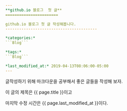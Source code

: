 ```yaml
---
**github.io 블로그  첫 글**
=======================

github.io 블로그 첫 글 작성해봅니다.
----------------------------------------

*categories:*    
```Blog```

*tags:*    
```Blog```

*last_modified_at:* 2019-04-13T08:06:00-05:00
---
```


글작성하기 위해 마크다운을 공부해서 
좋은 글들을 작성해 보자.

이 글의 제목은 {{ page.title }}이고

마지막 수정 시간은 {{ page.last_modified_at }}이다.
